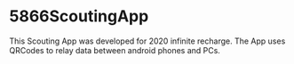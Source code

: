 # 5866ScoutingApp
This Scouting App was developed for 2020 infinite recharge. The App uses QRCodes to relay data between android phones and PCs.
